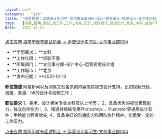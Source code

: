 ```yaml
---
layout:	post
category:	"job"
title:	"网易招聘：运营设计实习生-文创事业部004-设计-视觉设计-视觉设计-北京本科经验不限"
tags:	[网易,招聘,面试,找工作,工作,内推,设计,视觉设计,视觉设计,北京,本科,经验不限]
date:	2021-12-13
---
```


[点击应聘 投简历就有面试机会 -> 运营设计实习生-文创事业部004](http://mobile.bole.netease.com/bole/boleDetail?id=34532&employeeId=346f03c3cda5f04c&key=all)



- **学历要求： **本科
- **工作年限： **经验不限
- **所属部门： **文创事业部-设计中心-运营视觉设计组
- **工作城市： **北京
- **发布日期： **2021-12-13



**职位描述**
网易新闻以及网易文创各原创内容提供视觉设计支持，比如视频分镜、海报、条漫、h5的设计与绘制工作；



**职位要求**
1、美术、设计相关专业本科及以上学历；
2、具备优秀的视觉表现能力，独立创作能力；
3、精通并熟练使用Photoshop、、Illustrator等通用设计软件；手绘能力强者优先;
4、具备良好的沟通能力和团队协作精神，能承受一定的工作压力。



[点击应聘 投简历就有面试机会 -> 运营设计实习生-文创事业部004](http://mobile.bole.netease.com/bole/boleDetail?id=34532&employeeId=346f03c3cda5f04c&key=all)